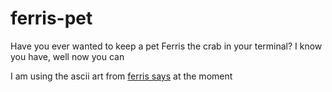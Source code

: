 # ferris-pet
Have you ever wanted to keep a pet Ferris the crab in your terminal? I know you have, well now you can

I am using the ascii art from <a href = "https://github.com/mgattozzi/ferris-says">ferris says<a> at the moment